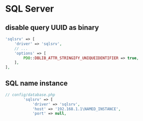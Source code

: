 # SQL Server

## disable query UUID as binary

```php
'sqlsrv' => [
    'driver' => 'sqlsrv',
    // ...
    'options' => [
        PDO::DBLIB_ATTR_STRINGIFY_UNIQUEIDENTIFIER => true,
    ],
],
```

## SQL name instance

```php
// config/database.php
        'sqlsrv' => [
            'driver' => 'sqlsrv',
            'host' => '192.168.1.1\NAMED_INSTANCE',
            'port' => null,
```
